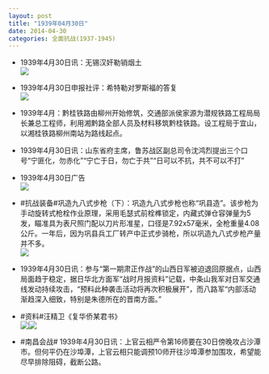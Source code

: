 ```yaml
---
layout: post
title: "1939年04月30日"
date: 2014-04-30
categories: 全面抗战(1937-1945)
---
```


<meta name="referrer" content="no-referrer" />

- 1939年4月30日讯：无锡汉奸勒销烟土 <br/><img src="https://ww3.sinaimg.cn/large/aca367d8jw1efxx1sgnqtj20aa06yq49.jpg" />

- 1939年4月30日申报社评：希特勒对罗斯福的答复 <br/><img src="https://ww3.sinaimg.cn/large/aca367d8jw1efxvb75p8hj20p10y8e0a.jpg" />

- 1939年4月：黔桂铁路由柳州开始修筑，交通部派侯家源为潜规铁路工程局局长兼总工程师，利用湘黔路全部人员及材料移筑黔桂铁路。设工程局于宜山，以湘桂铁路柳州南站为路线起点。 

- 1939年4月30日讯：山东省府主席，鲁苏战区副总司令沈鸿烈提出三个口号“宁匪化，勿赤化”“宁亡于日，勿亡于共”“日可以不抗，共不可以不打” 

- 1939年4月30日广告 <br/><img src="https://ww4.sinaimg.cn/large/aca367d8jw1efxfq5cp9rj207a0hcq45.jpg" />

- #抗战装备#巩造九八式步枪（下）：巩造九八式步枪也称“巩县造”。该步枪为手动旋转式枪栓作业原理，采用毛瑟式前栓榫锁定，内藏式弹仓容弹量为5发，瞄准具为表尺照门配以刀片形准星，口径是7.92x57毫米，全枪重量4.08公斤。一年后，因为巩县兵工厂转产中正式步骑枪，所以巩造九八式步枪产量并不多。  <br/><img src="https://ww1.sinaimg.cn/large/aca367d8jw1efxdzatu40j20jt10wjy5.jpg" />

- 1939年4月30日讯：参与“第一期肃正作战”的山西日军被迫退回原据点，山西局面趋于稳定，据日华北方面军“战时月报资料”记载，中条山我军对日军交通线发动持续攻击，“预料此种袭击活动将再次积极展开”，而八路军“内部活动渐趋深入细致，特别是朱德所在的晋南方面。” 

- #资料#汪精卫《复华侨某君书》 <br/><img src="https://ww1.sinaimg.cn/large/aca367d8gw1efxbfmlftkj20fy37ge6x.jpg" /><img src="https://ww1.sinaimg.cn/large/aca367d8gw1efxbgczcm2j20fw05z74p.jpg" />

- #南昌会战# 1939年4月30日讯：上官云相严令第16师要在30日傍晚攻占沙潭市。但何平仍在沙埠潭，上官云相只能调预10师开往沙埠潭参加围攻，希望能尽早排除阻碍，截断公路。 

